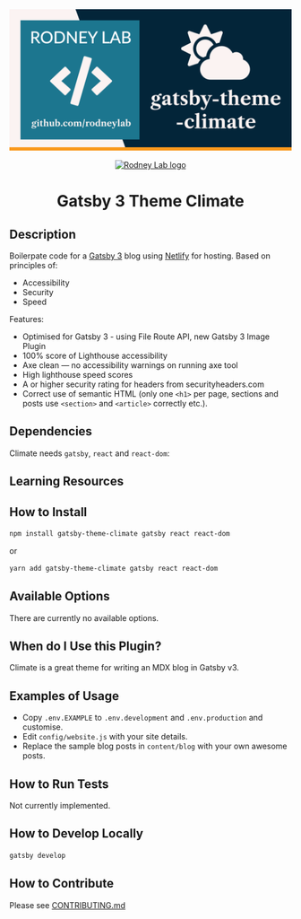 <img src="./images/rodneylab-github-gatsby-theme-climate.png" alt="Rodney Lab gatsby-functions-fauna Github banner">

<p align="center">
  <a aria-label="Open Rodney Lab site" href="https://rodneylab.com" rel="nofollow noopener noreferrer">
    <img alt="Rodney Lab logo" src="https://rodneylab.com/assets/icon.png" width="60" />
  </a>
</p>
<h1 align="center">
  Gatsby 3 Theme Climate
</h1>

## Description

Boilerpate code for a <a aria-label="Vist the Gatsby website" href="https://www.gatsbyjs.org" rel="nofollow">Gatsby 3</a> blog using <a aria-label="Vist the Gatsby website" href="https://www.netlify.com/" rel="nofollow">Netlify</a> for hosting.  Based on principles of:

- Accessibility
- Security
- Speed

Features:
- Optimised for Gatsby 3 - using File Route API, new Gatsby 3 Image Plugin
- 100% score of Lighthouse accessibility 
- Axe clean &mdash; no accessibility warnings on running axe tool
- High lighthouse speed scores
- A or higher security rating for headers from securityheaders.com
- Correct use of semantic HTML (only one `<h1>` per page, sections and posts use `<section>` and `<article>` correctly etc.).

## Dependencies

Climate needs `gatsby`, `react` and `react-dom`:



## Learning Resources

## How to Install
```bash
npm install gatsby-theme-climate gatsby react react-dom
```

or

```bash
yarn add gatsby-theme-climate gatsby react react-dom
```

## Available Options

There are currently no available options.

## When do I Use this Plugin?

Climate is a great theme for writing an MDX blog in Gatsby v3.

## Examples of Usage

- Copy `.env.EXAMPLE` to `.env.development` and `.env.production` and customise.
- Edit `config/website.js` with your site details.
- Replace the sample blog posts in `content/blog` with your own awesome posts.

## How to Run Tests

Not currently implemented.

## How to Develop Locally

```bash
gatsby develop
```

## How to Contribute

Please see [CONTRIBUTING.md](https://github.com/rodneylab/gatsby-theme-climate/blob/main/.github/CONTRIBUTING.md)